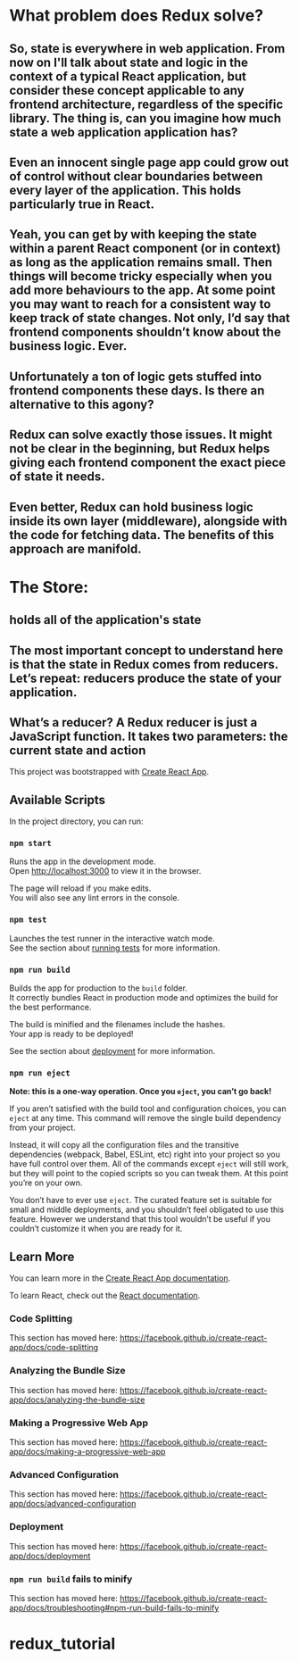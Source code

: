 
# What problem does Redux solve?
## So, state is everywhere in web application. From now on I'll talk about state and logic in the context of a typical React application, but consider these concept applicable to any frontend architecture, regardless of the specific library. The thing is, can you imagine how much state a web application application has?

## Even an innocent single page app could grow out of control without clear boundaries between every layer of the application. This holds particularly true in React.

## Yeah, you can get by with keeping the state within a parent React component (or in context) as long as the application remains small. Then things will become tricky especially when you add more behaviours to the app. At some point you may want to reach for a consistent way to keep track of state changes. Not only, I’d say that frontend components shouldn’t know about the business logic. Ever.

## Unfortunately a ton of logic gets stuffed into frontend components these days. Is there an alternative to this agony?

## Redux can solve exactly those issues. It might not be clear in the beginning, but Redux helps giving each frontend component the exact piece of state it needs.

## Even better, Redux can hold business logic inside its own layer (middleware), alongside with the code for fetching data. The benefits of this approach are manifold.

# The Store:
## holds all of the application's state

## The most important concept to understand here is that the state in Redux comes from reducers. Let’s repeat: reducers produce the state of your application.

## What’s a reducer? A Redux reducer is just a JavaScript function. It takes two parameters: the current state and action

This project was bootstrapped with [Create React App](https://github.com/facebook/create-react-app).

## Available Scripts

In the project directory, you can run:

### `npm start`

Runs the app in the development mode.<br />
Open [http://localhost:3000](http://localhost:3000) to view it in the browser.

The page will reload if you make edits.<br />
You will also see any lint errors in the console.

### `npm test`

Launches the test runner in the interactive watch mode.<br />
See the section about [running tests](https://facebook.github.io/create-react-app/docs/running-tests) for more information.

### `npm run build`

Builds the app for production to the `build` folder.<br />
It correctly bundles React in production mode and optimizes the build for the best performance.

The build is minified and the filenames include the hashes.<br />
Your app is ready to be deployed!

See the section about [deployment](https://facebook.github.io/create-react-app/docs/deployment) for more information.

### `npm run eject`

**Note: this is a one-way operation. Once you `eject`, you can’t go back!**

If you aren’t satisfied with the build tool and configuration choices, you can `eject` at any time. This command will remove the single build dependency from your project.

Instead, it will copy all the configuration files and the transitive dependencies (webpack, Babel, ESLint, etc) right into your project so you have full control over them. All of the commands except `eject` will still work, but they will point to the copied scripts so you can tweak them. At this point you’re on your own.

You don’t have to ever use `eject`. The curated feature set is suitable for small and middle deployments, and you shouldn’t feel obligated to use this feature. However we understand that this tool wouldn’t be useful if you couldn’t customize it when you are ready for it.

## Learn More

You can learn more in the [Create React App documentation](https://facebook.github.io/create-react-app/docs/getting-started).

To learn React, check out the [React documentation](https://reactjs.org/).

### Code Splitting

This section has moved here: https://facebook.github.io/create-react-app/docs/code-splitting

### Analyzing the Bundle Size

This section has moved here: https://facebook.github.io/create-react-app/docs/analyzing-the-bundle-size

### Making a Progressive Web App

This section has moved here: https://facebook.github.io/create-react-app/docs/making-a-progressive-web-app

### Advanced Configuration

This section has moved here: https://facebook.github.io/create-react-app/docs/advanced-configuration

### Deployment

This section has moved here: https://facebook.github.io/create-react-app/docs/deployment

### `npm run build` fails to minify

This section has moved here: https://facebook.github.io/create-react-app/docs/troubleshooting#npm-run-build-fails-to-minify
# redux_tutorial

